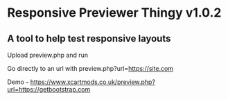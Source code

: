 # Responsive Previewer Thingy v1.0.2

## A tool to help test responsive layouts

Upload preview.php and run

Go directly to an url with preview.php?url=https://site.com

Demo - https://www.xcartmods.co.uk/preview.php?url=https://getbootstrap.com
